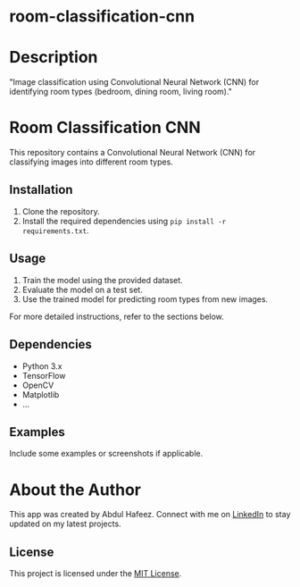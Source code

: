 # room-classification-cnn

# Description
"Image classification using Convolutional Neural Network (CNN) for identifying room types (bedroom, dining room, living room)."

# Room Classification CNN

This repository contains a Convolutional Neural Network (CNN) for classifying images into different room types.

## Installation

1. Clone the repository.
2. Install the required dependencies using `pip install -r requirements.txt`.

## Usage

1. Train the model using the provided dataset.
2. Evaluate the model on a test set.
3. Use the trained model for predicting room types from new images.

For more detailed instructions, refer to the sections below.

## Dependencies

- Python 3.x
- TensorFlow
- OpenCV
- Matplotlib
- ...

## Examples

Include some examples or screenshots if applicable.

# About the Author

This app was created by Abdul Hafeez. Connect with me on [LinkedIn](https://www.linkedin.com/in/abdul-hafeez-ds/) to stay updated on my latest projects.

## License

This project is licensed under the [MIT License](LICENSE).
